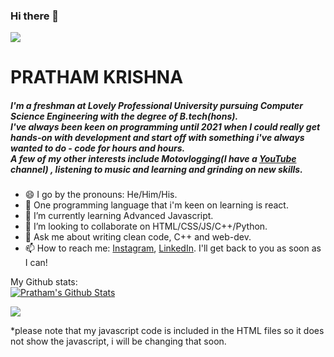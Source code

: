 ### Hi there 👋

<!--
**Prathamkrishna/Prathamkrishna** is a ✨ _special_ ✨ repository because its `README.md` (this file) appears on your GitHub profile.

Here are some ideas to get you started: -->

![](https://visitor-badge.laobi.icu/badge?page_id=Prathamkrishna.Prathamkrishna)

<h1> PRATHAM KRISHNA </h1>
<h5> I'm a freshman at Lovely Professional University pursuing Computer Science Engineering with the degree of B.tech(hons).<br>
I've always been keen on programming until 2021 when I could really get hands-on with development and start off with something i've always wanted to do - code for hours and     hours. <br>
A few of my other interests include Motovlogging(I have a <a href="https://www.youtube.com/channel/UCfkny3ccbpadisVQ0-k7YVQ/videos">YouTube</a> channel) , listening to music and learning and grinding on new skills.</h5>
          

- 😄 I go by the pronouns: He/Him/His.
- 🔭 One programming language that i'm keen on learning is react.
- 🌱 I’m currently learning Advanced Javascript.
- 👯 I’m looking to collaborate on HTML/CSS/JS/C++/Python.
- 💬 Ask me about writing clean code, C++ and web-dev.
- 📫 How to reach me: <a href = "https://instagram.com/prathamkrishna">Instagram</a>, <a href = "https://www.linkedin.com/in/pratham-krishna-2a4993145/">LinkedIn</a>. I'll get back to you as soon as I can!


My Github stats:
<br>
  <a href="https://github.com/Prathamkrishna">
<img align="center" alt="Pratham's Github Stats" src="https://github-readme-stats.codestackr.vercel.app/api?username=Prathamkrishna&show_icons=true&hide_border=true&count_private=true&include_all_commits=true&theme=radical" /></a>

<a href="https://github.com/Prathamkrishna">
  <img align="center" src="https://github-readme-stats.anuraghazra1.vercel.app/api/top-langs/?username=Prathamkrishna&layout=compact&theme=radical" />
</a>

*please note that my javascript code is included in the HTML files so it does not show the javascript, i will be changing that soon.

